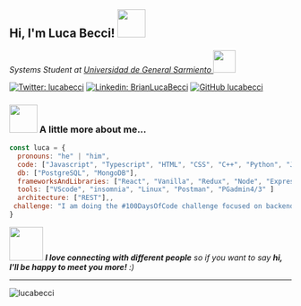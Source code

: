 <h2> Hi, I'm Luca Becci! <img src="https://media.giphy.com/media/3o7btYzX9GycbDy7bW/giphy.gif" width="50"></h2>
<p><em>Systems Student at <a href="https://www.ungs.edu.ar/">Universidad de General Sarmiento </a><img src="https://media.giphy.com/media/L1387vXiRQhD8lmzmD/giphy.gif" width="40">
</em></p>

[![Twitter: lucabecci](https://img.shields.io/twitter/follow/lucabecci?style=social)](https://twitter.com/lucabecci)
[![Linkedin: BrianLucaBecci](https://img.shields.io/badge/-BrianLucaBecci-blue?style=flat-square&logo=Linkedin&logoColor=white&link=https://www.linkedin.com/in/thaianebraga/)](https://www.linkedin.com/in/brianlucabecci/)
[![GitHub lucabecci](https://img.shields.io/github/followers/lucabecci?label=follow&style=social)](https://github.com/lucabecci)


### <img src="https://media.giphy.com/media/VgCDAzcKvsR6OM0uWg/giphy.gif" width="50"> A little more about me...  

```javascript
const luca = {
  pronouns: "he" | "him",
  code: ["Javascript", "Typescript", "HTML", "CSS", "C++", "Python", "Java"],
  db: ["PostgreSQL", "MongoDB"],
  frameworksAndLibraries: ["React", "Vanilla", "Redux", "Node", "Express", "Sequelize", "Jest", "Passport", "Mongoose"],
  tools: ["VScode", "insomnia", "Linux", "Postman", "PGadmin4/3" ]
  architecture: ["REST"],,
 challenge: "I am doing the #100DaysOfCode challenge focused on backend with typescript and javascript"
}
```
<img src="https://media.giphy.com/media/LnQjpWaON8nhr21vNW/giphy.gif" width="60"> <em><b>I love connecting with different people</b> so if you want to say <b>hi, I'll be happy to meet you more!</b> :)</em>

---
<p><img align="left" src="https://github-readme-stats.vercel.app/api/top-langs/?username=lucabecci&layout=compact" alt="lucabecci" /></p>
